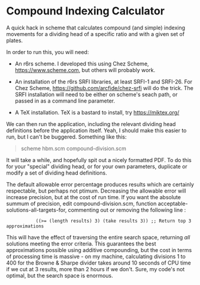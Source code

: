 # Compound Indexing Calculator #

A quick hack in scheme that calculates compound (and simple) indexing movements for a dividing head of a specific ratio and with a given set of plates.

In order to run this, you will need:

- An r6rs scheme.  I developed this using Chez Scheme, https://www.scheme.com, but others will probably work.
- An installation of the r6rs SRFI libraries, at least SRFI-1 and SRFI-26.  For Chez Scheme, https://github.com/arcfide/chez-srfi will do the trick.  The SRFI installation will need to be either on scheme's seach path, or passed in as a command line parameter.

- A TeX installation.  TeX is a bastard to install, try https://miktex.org/

We can then run the application, including the relevant dividing head definitions before the application itself.  Yeah, I should make this easier to run, but I can't be buggered.  Something like this:

> scheme hbm.scm compound-division.scm

It will take a while, and hopefully spit out a nicely formatted PDF.  To do this for your "special" dividing head, or for your own parameters, duplicate or modify a set of dividing head definitions.

The default allowable error percentage produces results which are certainly respectable, but perhaps not ptimum.  Decreasing the allowable error will increase precision, but at the cost of run time.  If you want the absolute summum of precision, edit compound-division.scm, function acceptable-solutions-all-targets-for, commenting out or removing the following line : 

               ((>= (length results) 3) (take results 3)) ;; Return top 3 approximations

This will have the effect of traversing the entire search space, returning *all* solutions meeting the error criteria.  This guarantees the best approximations possible using additive compounding, but the cost in terms of processing time is massive - on my machine, calculating divisions 1 to 400 for the Browne & Sharpe divider takes around 10 seconds of CPU time if we cut at 3 results, more than 2 hours if we don't.  Sure, my code's not optimal, but the search space is enormous.
